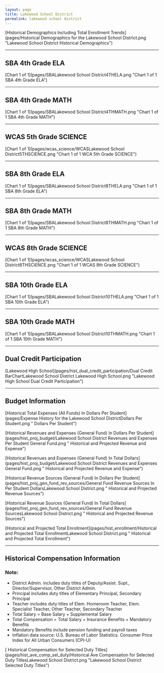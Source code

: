 ```yaml
---
layout: page
title: Lakewood School District
permalink: lakewood school district
---
```



[Historical Demographics Including Total Enrollment Trends](pages/Historical Demographics for the Lakewood School District.png "Lakewood School District Historical Demographics")

___

## SBA 4th Grade ELA

[Chart 1 of 1](pages/SBALakewood School District4THELA.png "Chart 1 of 1 SBA 4th Grade ELA")


___

## SBA 4th Grade MATH

[Chart 1 of 1](pages/SBALakewood School District4THMATH.png "Chart 1 of 1 SBA 4th Grade MATH")


___

## WCAS 5th Grade SCIENCE

[Chart 1 of 1](pages/wcas_science/WCASLakewood School District5THSCIENCE.png "Chart 1 of 1 WCA 5th Grade SCIENCE")


___

## SBA 8th Grade ELA

[Chart 1 of 1](pages/SBALakewood School District8THELA.png "Chart 1 of 1 SBA 8th Grade ELA")


___

## SBA 8th Grade MATH

[Chart 1 of 1](pages/SBALakewood School District8THMATH.png "Chart 1 of 1 SBA 8th Grade MATH")


___

## WCAS 8th Grade SCIENCE

[Chart 1 of 1](pages/wcas_science/WCASLakewood School District8THSCIENCE.png "Chart 1 of 1 WCAS 8th Grade SCIENCE")


___

## SBA 10th Grade ELA

[Chart 1 of 1](pages/SBALakewood School District10THELA.png "Chart 1 of 1 SBA 10th Grade ELA")


___

## SBA 10th Grade MATH

[Chart 1 of 1](pages/SBALakewood School District10THMATH.png "Chart 1 of 1 SBA 10th Grade MATH")


___

## Dual Credit Participation

[Lakewood High School](pages/hist_dual_credit_participation/Dual Credit BarChartLakewood School District Lakewood High School.png "Lakewood High School Dual Credit Participation")


___

## Budget Information

[Historical Total Expenses (All Funds) In Dollars Per Student](pages/Expense History for the Lakewood School DistrictDollars Per Student.png " Dollars Per Student")

[Historical Revenues and Expenses (General Fund) In Dollars Per Student](pages/hist_proj_budget/Lakewood School District Revenues and Expenses Per Student General Fund.png " Historical and Projected Revenue and Expense")

[Historical Revenues and Expenses (General Fund) In Total Dollars](pages/hist_proj_budget/Lakewood School District Revenues and Expenses General Fund.png " Historical and Projected Revenue and Expense")

[Historical Revenue Sources (General Fund) In Dollars Per Student](pages/hist_proj_gen_fund_rev_sources/General Fund Revenue Sources In Per Student DollarsLakewood School District.png " Historical and Projected Revenue Sources")

[Historical Revenue Sources (General Fund) In Total Dollars](pages/hist_proj_gen_fund_rev_sources/General Fund Revenue SourcesLakewood School District.png " Historical and Projected Revenue Sources")

[Historical and Projected Total Enrollment](pages/hist_enrollment/Historical and Projected Total EnrollmentLakewood School District.png " Historical and Projected Total Enrollment")


___

## Historical Compensation Information
### Note:
- District Admin. includes duty titles of Deputy/Assist. Supt., Director/Supervisor, Other District Admin.
- Principal includes duty titles of Elementary Principal, Secondary Principal
- Teacher includes duty titles of Elem. Homeroom Teacher, Elem. Specialist Teacher, Other Teacher, Secondary Teacher
- Total Salary = Base Salary + Supplemental Salary
- Total Compensation = Total Salary + Insurance Benefits + Mandatory Benefits
- Mandatory Benefits include pension funding and payroll taxes
- Inflation data source: U.S. Bureau of Labor Statistics. Consumer Price Index for All Urban Consumers (CPI-U)

[ Historical Compensation for Selected Duty Titles](pages/hist_ave_comp_sel_duty/Historical Ave Compensation for Selected Duty TitlesLakewood School District.png "Lakewood School District Selected Duty Titles")

